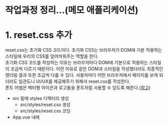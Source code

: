 # 작업과정 정리...(메모 애플리케이션)

# 1. reset.css 추가
reset.css는 초기화 CSS 코드이다. 초기화 CSS는 브라우저가 DOM에 기본 적용하는 스타일에 우리의 CSS를 덮어씌워주는 역할을 한다.  
초기화 CSS 코드를 작성하는 이유는 브라우저마다 DOM에 기본으로 적용하는 스타일이 조금씩 다르기 때문이다. 이런 이유로 같은 DOM과 스타일을 작성했더라도 최종적인 렌더링 결과 또한 조금씩 다를 수 있다. 사용자마다 어떤 브라우저에서 페이지를 보게 되더라도 일관도니 UI/UX를 제공해주기 위해서 reset.css를 작성한다.  
폰트 어썸은 벡터형 아이콘과 로고들을 폰트처럼 사용할 수 있도록 해준다.([참고](https://fontawesome.com))  

- src 밑에 styles 디렉터리 생성
    - src/styles/reset.css 생성
    - src/styles/reset.css 코딩
- App.vue 내에 <style> 영역의 코드들을 삭제 후 src/styles/reset.css import

# 2. App Header 추가 (헤더 컴포넌트 생성)
- src 밑에 components 디렉터리 생성
    - src/components/AppHeader.vue 생성
    - src/components/AppHeader.vue 코딩
- App.vue 내에 <script>...</script> 내용들을 삭제후 아래 내용을 코딩
    ```javascript
    <script>
    // AppHeader.vue 임포트
    import AppHeader from './components/AppHeader';

    export default {
        name: 'app',
        components:{
            AppHeader
        }
    }
    </script>
    ```
- App.vue 내에 <template>...</template> 내의 내용들을 삭제후 아래 내용을 코딩
    ```javascript
    <template>
        <div id="app">
            <app-header/>
        </div>
    </template>
    ```

# 3. 메모 생성기능 추가
여기서 만들 컴포넌트는 MemoApp.vue, MemoForm.vue 이다.
추후 vuex를 적용시 Memo.vue를 만들 예정이다. 여기서는 MemoApp.vue, MemoForm.vue를 추가한다.  

## MemoApp.vue
```javascript
<template>
    <div class="memo-app">
        <memo-form/>
        <!-- <memo/> -->
    </div>
</template>
<script>
import MemoForm from './MemoForm';

export default {
    name: 'MemoApp',
    components:{
        MemoForm
    },
    data(){
        return {
            memos: [],
        };
    },
    created(){
        // 1) 
        // 만약 localStorage 내에 memos 데이터가 있다면 
        //      created 훅에서 localStorage 의 데이터를 컴포넌트 내의 memos 내에 넣어주고
        // 아니면
        //      컴포넌트 내의 memos 를 비어있는 배열로 초기화 한다.  
        this.memos = localStorage.memos ? JSON.parse(localStorage.memos) : [];
    }
}
</script>
```
  
## MemoForm.vue
```javasript
<template>
    <div class="memo-form">
        <form>
            <fieldset>
                <div>
                    <input  class="momo-form__title-form"
                            type="text"
                            placeholder="메모 제목을 입력해주세요."/>
                    <textarea   class="memo-form__content-form"
                                placeholder="메모의 내용을 입력해주세요."/>
                    <button type="reset">
                        <i class="fas fa-sync-alt">
                        </i>
                    </button>
                </div>
                <button type="submit">등록하기</button>
            </fieldset>
        </form>
    </div>
</template>

<script>
export default {
    // 컴포넌트의 이름을 MemoForm으로 변경한다. 
    name: "MemoForm" 
}
</script>
<style scoped>
  .memo-form {
    margin-bottom: 24px;
    padding-bottom: 40px;
    border-bottom: 1px solid #eee;
  }
  .memo-form form fieldset div {
    position: relative;
    padding: 24px;
    margin-bottom: 20px;
    box-shadow: 0 4px 10px -4px rgba(0, 0, 0, 0.2);
    background-color: #ffffff;
  }
  .memo-form form fieldset div button[type="reset"] {
    position: absolute;
    right: 20px;
    bottom: 20px;
    font-size: 16px;
    background: none;
  }
  .memo-form form fieldset button[type="submit"] {
    float: right;
    width: 96px;
    padding: 12px 0;
    border-radius: 4px;
    background-color: #ff5a00;
    color: #fff;
    font-size: 16px;
  }
  .memo-form form fieldset .memo-form__title-form {
    width: 100%;
    margin-bottom: 12px;
    font-size: 18px;
    line-height: 26px;
  }
  .memo-form form fieldset .memo-form__content-form {
    width: 100%;
    height: 66px;
    font-size: 14px;
    line-height: 22px;
    vertical-align: top;
  }
  .memo-form input:focus {
    outline: none;
  }
</style>
```